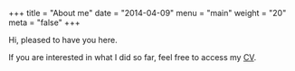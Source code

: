 +++
title = "About me"
date = "2014-04-09"
menu = "main"
weight = "20"
meta = "false"
+++

Hi, pleased to have you here. 

If you are interested in what I did so far, feel free to access my [CV](https://drive.google.com/file/d/1blorYOMcbMXgVJAwma8P2amhwSXkPf25/view?usp=sharing).
